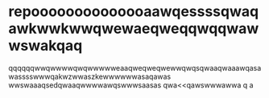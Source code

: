 # repoooooooooooooaawqessssqwaqawkwwkwwqwewaeqweqqwqqwawwswakqaq
qqqqqqwwqwwwwqwqwwwwweaaqweqweqwewwqwqsqwaaqwaaawqasawasssswwwqakwzwwaszkewwwwwwasaqawas
wwswaaaqsedqwaaqwwwwawqswwwsaasas
qwa<<qawswwwawwa
q
a
